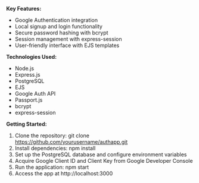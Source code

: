**Key Features:**
- Google Authentication integration
- Local signup and login functionality
- Secure password hashing with bcrypt
- Session management with express-session
- User-friendly interface with EJS templates

**Technologies Used:**
- Node.js
- Express.js
- PostgreSQL
- EJS 
- Google Auth API
- Passport.js
- bcrypt
- express-session

**Getting Started:**
1. Clone the repository: git clone https://github.com/yourusername/authapp.git
2. Install dependencies: npm install
3. Set up the PostgreSQL database and configure environment variables
4. Acquire Google Client ID and Client Key from Google Developer Console
5. Run the application: npm start
6. Access the app at http://localhost:3000
